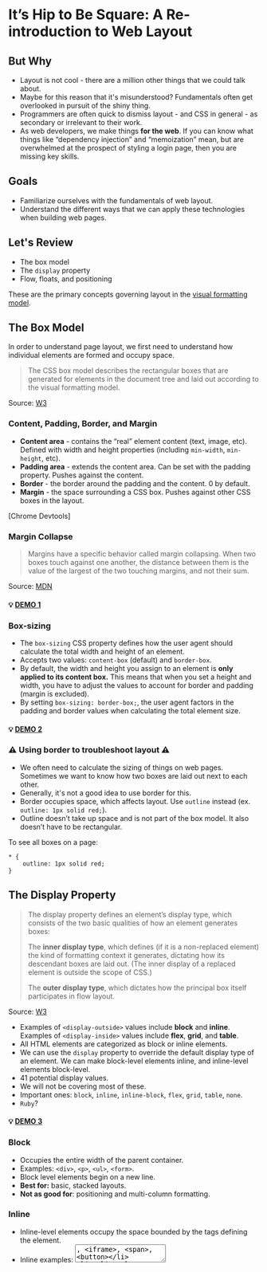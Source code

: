 # It’s Hip to Be Square: A Re-introduction to Web Layout 

## But Why
* Layout is not cool - there are a million other things that we could talk about. 
* Maybe for this reason that it's misunderstood? Fundamentals often get overlooked in pursuit of the shiny thing.
* Programmers are often quick to dismiss layout - and CSS in general - as secondary or irrelevant to their work. 
* As web developers, we make things **for the web**. If you can know what things like “dependency injection” and “memoization” mean, but are overwhelmed at the prospect of styling a login page, then you are missing key skills. 

## Goals
* Familiarize ourselves with the fundamentals of web layout. 
* Understand the different ways that we can apply these technologies when building web pages.

## Let's Review
* The box model
* The `display` property
* Flow, floats, and positioning

These are the primary concepts governing layout in the [visual formatting model](https://www.w3.org/TR/CSS21/visuren.html#visual-model-intro). 

## The Box Model
In order to understand page layout, we first need to understand how individual elements are formed and occupy space.

> The CSS box model describes the rectangular boxes that are generated for elements in the document tree and laid out according to the visual formatting model. 

Source: [W3](https://www.w3.org/TR/CSS2/box.html)

### Content, Padding, Border, and Margin
* **Content area** - contains the “real” element content (text, image, etc). Defined with width and height properties (including `min-width`, `min-height`, etc). 
* **Padding area** - extends the content area. Can be set with the padding property. Pushes against the content. 
* **Border** - the border around the padding and the content. 0 by default. 
* **Margin** - the space surrounding a CSS box. Pushes against other CSS boxes in the layout.

[Chrome Devtools]

### Margin Collapse

>Margins have a specific behavior called margin collapsing. When two boxes touch against one another, the distance between them is the value of the largest of the two touching margins, and not their sum.

Source: [MDN](https://developer.mozilla.org/en-US/docs/Learn/CSS/Introduction_to_CSS/Box_model)

#### :bulb: [DEMO 1](https://codepen.io/soluhmin/pen/ReGqdw)

### Box-sizing
* The `box-sizing` CSS property defines how the user agent should calculate the total width and height of an element. 
* Accepts two values: `content-box` (default) and `border-box`.
* By default, the width and height you assign to an element is **only applied to its content box.** This means that when you set a height and width, you have to adjust the values to account for border and padding (margin is excluded). 
* By setting `box-sizing: border-box;`, the user agent factors in the padding and border values when calculating the total element size. 

#### :bulb: [DEMO 2](https://codepen.io/soluhmin/pen/wYzQgB)

### :warning: Using border to troubleshoot layout :warning:
* We often need to calculate the sizing of things on web pages. Sometimes we want to know how two boxes are laid out next to each other.
* Generally, it's not a good idea to use border for this.
* Border occupies space, which affects layout. Use `outline` instead (ex. `outline: 1px solid red;`).
* Outline doesn’t take up space and is not part of the box model. It also doesn’t have to be rectangular. 

To see all boxes on a page:
```
* {
    outline: 1px solid red;
}
```

## The Display Property
> The display property defines an element’s display type, which consists of the two basic qualities of how an element generates boxes:  
>
> The **inner display type**, which defines (if it is a non-replaced element) the kind of formatting context it generates, dictating how its descendant boxes are laid out. (The inner display of a replaced element is outside the scope of CSS.)  
>
> The **outer display type**, which dictates how the principal box itself participates in flow layout.

Source: [W3](https://www.w3.org/TR/css-display-3/#the-display-properties)

* Examples of `<display-outside>` values include **block** and **inline**. Examples of `<display-inside>` values include **flex**, **grid**, and **table**. 
* All HTML elements are categorized as block or inline elements.  
* We can use the `display` property to override the default display type of an element. We can make block-level elements inline, and inline-level elements block-level. 
* 41 potential display values. 
* We will not be covering most of these.
* Important ones: `block`, `inline`, `inline-block`, `flex`, `grid`, `table`, `none`. 
* `Ruby`?

#### :bulb: [DEMO 3](https://codepen.io/soluhmin/pen/MPbwQW)


### Block
* Occupies the entire width of the parent container. 
* Examples: `<div>`, `<p>`, `<ul>`, `<form>`. 
* Block level elements begin on a new line.
* **Best for:** basic, stacked layouts. 
* **Not as good for**: positioning and multi-column formatting.
### Inline
* Inline-level elements occupy the space bounded by the tags defining the element. 
* Inline examples: <textarea>, <iframe>, <span>, <button>
* Inline elements ignore top and bottom margins. 
* They do respect padding, but this padding does not affect the surrounding layout. 
* Best for: styling elements inside of block-level elements. 
Not as good for: laying out elements in the normal page flow.
### Inline-block
### Flex
### Grid

Inline-Block
Inline-block elements contain the best of both worlds: their insides are formatted as a block box, but the outer element is formatted as an inline element. This means that we can apply a width and height to them. We also don’t have to worry about line-breaks like we would with block-level elements. 
What are some uses for inline-block elements?
Best for: positioning elements inside of block-level elements so that margin, padding, and border spacing are all respected; for creating basic and cross-browser compatible multi-column layouts. 
Not as good for: complex multi-column layouts, vertical alignment (especially centering). 

Flexbox

Designed as a one-dimensional layout model. 
Easier to align items than with previous methods. Great for centering.
Use justify content to align items along the main axis and align-items to align content along a secondary axis. 
Additional support for spacing between items. 
Still requires us to create divs around things. 
Best for: aligning items in more complex ways along a single plane. 
Not as good for: creating grids. Flexbox still requires each group of elements to be nested inside of a div, resulting in nested boxes. The spec implementation is also inconsistent among some versions of IE and Safari. 

Grid
The answer to our layout prayers. 
Allows us to align items in multiple dimensions. 
Can define a grid template of rows and columns. 
Best for: most layouts. 
Not as good for: Internet Explorer. IE doesn’t support the current implementation of Grid (though does support a very early version). 